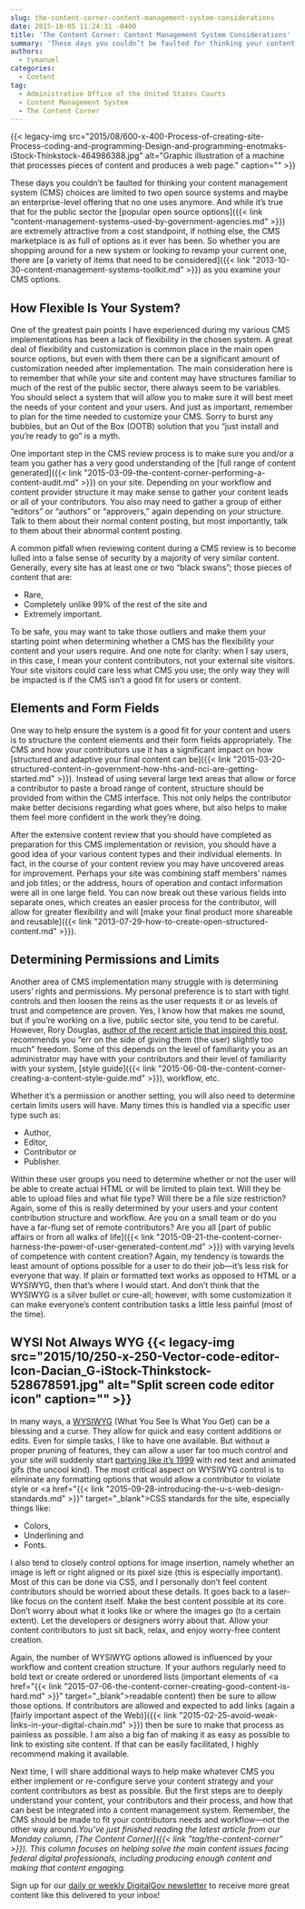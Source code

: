 ```yaml
---
slug: the-content-corner-content-management-system-considerations
date: 2015-10-05 11:24:31 -0400
title: 'The Content Corner: Content Management System Considerations'
summary: 'These days you couldn’t be faulted for thinking your content management system (CMS) choices are limited to two open source systems and maybe an enterprise-level offering that no one uses anymore. And while it&#8217;s true that for the public sector the popular open source options are extremely attractive from a cost standpoint, if nothing else,'
authors:
  - tymanuel
categories:
  - Content
tag:
  - Administrative Office of the United States Courts
  - Content Management System
  - The Content Corner
---
```


{{< legacy-img src="2015/08/600-x-400-Process-of-creating-site-Process-coding-and-programming-Design-and-programming-enotmaks-iStock-Thinkstock-464986388.jpg" alt="Graphic illustration of a machine that processes pieces of content and produces a web page." caption="" >}} 

These days you couldn’t be faulted for thinking your content management system (CMS) choices are limited to two open source systems and maybe an enterprise-level offering that no one uses anymore. And while it&#8217;s true that for the public sector the [popular open source options]({{< link "content-management-systems-used-by-government-agencies.md" >}}) are extremely attractive from a cost standpoint, if nothing else, the CMS marketplace is as full of options as it ever has been. So whether you are shopping around for a new system or looking to revamp your current one, there are [a variety of items that need to be considered]({{< link "2013-10-30-content-management-systems-toolkit.md" >}}) as you examine your CMS options.

## How Flexible Is Your System?

One of the greatest pain points I have experienced during my various CMS implementations has been a lack of flexibility in the chosen system. A great deal of flexibility and customization is common place in the main open source options, but even with them there can be a significant amount of customization needed after implementation. The main consideration here is to remember that while your site and content may have structures familiar to much of the rest of the public sector, there always seem to be variables. You should select a system that will allow you to make sure it will best meet the needs of your content and your users. And just as important, remember to plan for the time needed to customize your CMS. Sorry to burst any bubbles, but an Out of the Box (OOTB) solution that you &#8220;just install and you&#8217;re ready to go&#8221; is a myth.

One important step in the CMS review process is to make sure you and/or a team you gather has a very good understanding of the [full range of content generated]({{< link "2015-03-09-the-content-corner-performing-a-content-audit.md" >}}) on your site. Depending on your workflow and content provider structure it may make sense to gather your content leads or all of your contributors. You also may need to gather a group of either “editors” or “authors” or “approvers,” again depending on your structure. Talk to them about their normal content posting, but most importantly, talk to them about their abnormal content posting.

A common pitfall when reviewing content during a CMS review is to become lulled into a false sense of security by a majority of very similar content. Generally, every site has at least one or two “black swans”; those pieces of content that are:

  * Rare,
  * Completely unlike 99% of the rest of the site and
  * Extremely important.

To be safe, you may want to take those outliers and make them your starting point when determining whether a CMS has the flexibility your content and your users require. And one note for clarity: when I say users, in this case, I mean your content contributors, not your external site visitors. Your site visitors could care less what CMS you use; the only way they will be impacted is if the CMS isn&#8217;t a good fit for users or content.

## Elements and Form Fields

One way to help ensure the system is a good fit for your content and users is to structure the content elements and their form fields appropriately. The CMS and how your contributors use it has a significant impact on how [structured and adaptive your final content can be]({{< link "2015-03-20-structured-content-in-government-how-hhs-and-nci-are-getting-started.md" >}}). Instead of using several large text areas that allow or force a contributor to paste a broad range of content, structure should be provided from within the CMS interface. This not only helps the contributor make better decisions regarding what goes where, but also helps to make them feel more confident in the work they&#8217;re doing.

After the extensive content review that you should have completed as preparation for this CMS implementation or revision, you should have a good idea of your various content types and their individual elements. In fact, in the course of your content review you may have uncovered areas for improvement. Perhaps your site was combining staff members’ names and job titles; or the address, hours of operation and contact information were all in one large field. You can now break out these various fields into separate ones, which creates an easier process for the contributor, will allow for greater flexibility and will [make your final product more shareable and reusable]({{< link "2013-07-29-how-to-create-open-structured-content.md" >}}).

## Determining Permissions and Limits

Another area of CMS implementation many struggle with is determining users’ rights and permissions. My personal preference is to start with tight controls and then loosen the reins as the user requests it or as levels of trust and competence are proven. Yes, I know how that makes me sound, but if you’re working on a live, public sector site, you tend to be careful. However, Rory Douglas, <a href="http://alistapart.com/article/managing-your-content-management-system" target="_blank">author of the recent article that inspired this post</a>, recommends you “err on the side of giving them (the user) slightly too much” freedom. Some of this depends on the level of familiarity you as an administrator may have with your contributors and their level of familiarity with your system, [style guide]({{< link "2015-06-08-the-content-corner-creating-a-content-style-guide.md" >}}), workflow, etc.

Whether it’s a permission or another setting, you will also need to determine certain limits users will have. Many times this is handled via a specific user type such as:

  * Author,
  * Editor,
  * Contributor or
  * Publisher.

Within these user groups you need to determine whether or not the user will be able to create actual HTML or will be limited to plain text. Will they be able to upload files and what file type? Will there be a file size restriction? Again, some of this is really determined by your users and your content contribution structure and workflow. Are you on a small team or do you have a far-flung set of remote contributors? Are you all [part of public affairs or from all walks of life]({{< link "2015-09-21-the-content-corner-harness-the-power-of-user-generated-content.md" >}}) with varying levels of competence with content creation? Again, my tendency is towards the least amount of options possible for a user to do their job—it&#8217;s less risk for everyone that way. If plain or formatted text works as opposed to HTML or a WYSIWYG, then that&#8217;s where I would start. And don&#8217;t think that the WYSIWYG is a silver bullet or cure-all; however, with some customization it can make everyone&#8217;s content contribution tasks a little less painful (most of the time).

## WYSI Not Always WYG {{< legacy-img src="2015/10/250-x-250-Vector-code-editor-Icon-Dacian_G-iStock-Thinkstock-528678591.jpg" alt="Split screen code editor icon" caption="" >}} 

In many ways, a <a href="https://en.wikipedia.org/wiki/WYSIWYG" target="_blank">WYSIWYG</a> (What You See Is What You Get) can be a blessing and a curse. They allow for quick and easy content additions or edits. Even for simple tasks, I like to have one available. But without a proper pruning of features, they can allow a user far too much control and your site will suddenly start [partying like it&#8217;s 1999](http://archive.org/web/) with red text and animated gifs (the uncool kind). The most critical aspect on WYSIWYG control is to eliminate any formatting options that would allow a contributor to violate style or <a href="{{< link "2015-09-28-introducing-the-u-s-web-design-standards.md" >}}" target="_blank">CSS standards for the site</a>, especially things like:

  * Colors,
  * Underlining and
  * Fonts.

I also tend to closely control options for image insertion, namely whether an image is left or right aligned or its pixel size (this is especially important). Most of this can be done via CSS, and I personally don&#8217;t feel content contributors should be worried about these details. It goes back to a laser-like focus on the content itself. Make the best content possible at its core. Don&#8217;t worry about what it looks like or where the images go (to a certain extent). Let the developers or designers worry about that. Allow your content contributors to just sit back, relax, and enjoy worry-free content creation.

Again, the number of WYSIWYG options allowed is influenced by your workflow and content creation structure. If your authors regularly need to bold text or create ordered or unordered lists (important elements of <a href="{{< link "2015-07-06-the-content-corner-creating-good-content-is-hard.md" >}}" target="_blank">readable content</a>) then be sure to allow those options. If contributors are allowed and expected to add links (again a [fairly important aspect of the Web)]({{< link "2015-02-25-avoid-weak-links-in-your-digital-chain.md" >}}) then be sure to make that process as painless as possible. I am also a big fan of making it as easy as possible to link to existing site content. If that can be easily facilitated, I highly recommend making it available.

Next time, I will share additional ways to help make whatever CMS you either implement or re-configure serve your content strategy and your content contributors as best as possible. But the first steps are to deeply understand your content, your contributors and their process, and how that can best be integrated into a content management system. Remember, the CMS should be made to fit your contributors needs and workflow—not the other way around._You’ve just finished reading the latest article from our Monday column, [The Content Corner]({{< link "tag/the-content-corner" >}}). This column focuses on helping solve the main content issues facing federal digital professionals, including producing enough content and making that content engaging._

Sign up for our <a href="https://public.govdelivery.com/accounts/USHOWTO/subscriber/new" target="_blank">daily or weekly DigitalGov newsletter</a> to receive more great content like this delivered to your inbox!